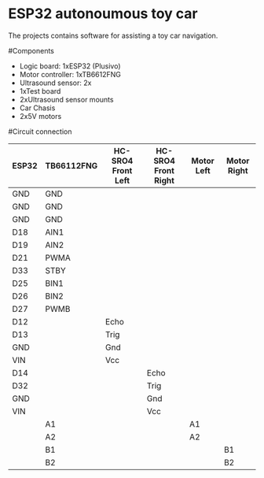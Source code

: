 # ESP32 autonoumous toy car
The projects contains software for assisting a toy car navigation.

#Components

- Logic board: 1xESP32 (Plusivo)
- Motor controller: 1xTB6612FNG
- Ultrasound sensor: 2x
- 1xTest board
- 2xUltrasound sensor mounts
- Car Chasis
- 2x5V motors

#Circuit connection

| ESP32 | TB66112FNG | HC-SRO4 Front Left | HC-SRO4 Front Right | Motor Left | Motor Right |
|-------|------------|------------|------------|------------|-------------|
| GND   | GND        |            |            |            |             |
| GND   | GND        |            |            |            |             |
| GND   | GND        |            |            |            |             |
| D18   | AIN1       |            |            |            |             |
| D19   | AIN2       |            |            |            |             |
| D21   | PWMA       |            |            |            |             |
| D33   | STBY       |            |            |            |             |
| D25   | BIN1       |            |            |            |             |
| D26   | BIN2       |            |            |            |             |
| D27   | PWMB       |            |            |            |             |
| D12   |            | Echo       |            |            |             |
| D13   |            | Trig       |            |            |             |
| GND   |            | Gnd        |            |            |             |
| VIN   |            | Vcc        |            |            |             |
| D14   |            |            | Echo       |            |             |
| D32   |            |            | Trig       |            |             |
| GND   |            |            | Gnd        |            |             |
| VIN   |            |            | Vcc        |            |             |
|       | A1         |            |            | A1         |             |
|       | A2         |            |            | A2         |             |
|       | B1         |            |            |            | B1          |
|       | B2         |            |            |            | B2          |